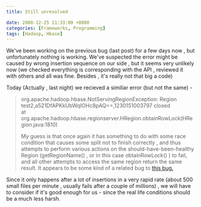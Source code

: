 ```yaml
---
title: Still unresolved

date: 2008-12-25 11:33:00 +0800
categories: [Frameworks, Programming]
tags: [Hadoop, Hbase]
---
```

We've been working on the previous bug (last post) for a few days now , but unfortunately nothing is working. We've suspected the error might be caused by wrong insertion sequence on our side , but it seems very unlikely now (we checked everything is corresponding with the API , reviewed it with others and all was fine. Besides , it's really not that big a code)

Today (Actually , last night) we recieved a similiar error (but not the same) -  


> org.apache.hadoop.hbase.NotServingRegionException: Region test2,a521DfAPKkUbWqIOHc8pAQ==,1230151003797 closed  
> at org.apache.hadoop.hbase.regionserver.HRegion.obtainRowLock(HRegion.java:1810)</p>
My guess is that once again it has something to do with some race condition that causes some split not to finish correctly , and thus attempts to perform various actions on the should-have-been-healthy Region (getRegionName() , or in this case obtainRowLock() ) to fail, and all other attempts to access the same region return the same result. It appears to be some kind of a related bug to [this bug.][1]

Since it only happens after a lot of insertions in a very rapid rate (about 500 small files per minute , usually fails after a couple of millions) , we will have to consider if it's good enough for us - since the real life conditions should be a much less harsh.

 [1]: https://issues.apache.org/jira/browse/HBASE-1061?page=com.atlassian.jira.plugin.system.issuetabpanels:comment-tabpanel&focusedCommentId=12656385#action_12656385